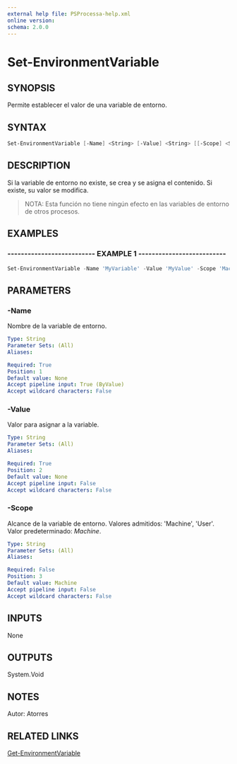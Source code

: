 ```yaml
---
external help file: PSProcessa-help.xml
online version: 
schema: 2.0.0
---
```


# Set-EnvironmentVariable

## SYNOPSIS
Permite establecer el valor de una variable de entorno.

## SYNTAX

```powershell
Set-EnvironmentVariable [-Name] <String> [-Value] <String> [[-Scope] <String>]
```

## DESCRIPTION
Si la variable de entorno no existe, se crea y se asigna el contenido. Si existe, su valor se modifica.

> NOTA: Esta función no tiene ningún efecto en las variables de entorno de otros procesos.

## EXAMPLES

### -------------------------- EXAMPLE 1 --------------------------
```powershell
Set-EnvironmentVariable -Name 'MyVariable' -Value 'MyValue' -Scope 'Machine'
```

## PARAMETERS

### -Name
Nombre de la variable de entorno.

```yaml
Type: String
Parameter Sets: (All)
Aliases: 

Required: True
Position: 1
Default value: None
Accept pipeline input: True (ByValue)
Accept wildcard characters: False
```

### -Value
Valor para asignar a la variable.

```yaml
Type: String
Parameter Sets: (All)
Aliases: 

Required: True
Position: 2
Default value: None
Accept pipeline input: False
Accept wildcard characters: False
```

### -Scope
Alcance de la variable de entorno.
Valores admitidos: 'Machine', 'User'. Valor predeterminado: _Machine_.

```yaml
Type: String
Parameter Sets: (All)
Aliases: 

Required: False
Position: 3
Default value: Machine
Accept pipeline input: False
Accept wildcard characters: False
```

## INPUTS
None

## OUTPUTS

System.Void

## NOTES
Autor: Atorres

## RELATED LINKS

[Get-EnvironmentVariable](Get-EnvironmentVariable.md)

